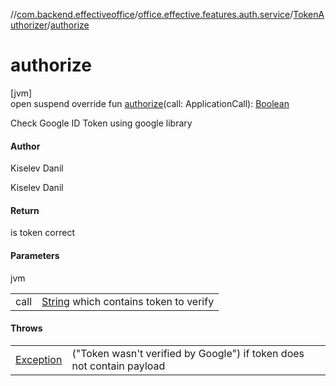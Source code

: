 //[com.backend.effectiveoffice](../../../index.md)/[office.effective.features.auth.service](../index.md)/[TokenAuthorizer](index.md)/[authorize](authorize.md)

# authorize

[jvm]\
open suspend override fun [authorize](authorize.md)(call: ApplicationCall): [Boolean](https://kotlinlang.org/api/latest/jvm/stdlib/kotlin/-boolean/index.html)

Check Google ID Token using google library

#### Author

Kiselev Danil

Kiselev Danil

#### Return

is token correct

#### Parameters

jvm

| | |
|---|---|
| call | [String](https://kotlinlang.org/api/latest/jvm/stdlib/kotlin/-string/index.html) which contains token to verify |

#### Throws

| | |
|---|---|
| [Exception](https://kotlinlang.org/api/latest/jvm/stdlib/kotlin/-exception/index.html) | (&quot;Token wasn't verified by Google&quot;) if token does not contain payload |
